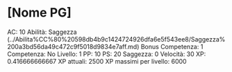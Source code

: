 # [Nome PG]

AC: 10
Abilità: Saggezza (../Abilita%CC%80%20598db4b9c1424724926dfa6e5f543ee8/Saggezza%200a3bd56da49c472c9f5018d9834e7aff.md)
Bonus Competenza: 1
Competenza: No
Livello: 1
PP: 10
PS: 20
Saggezza: 0
Velocità: 30
XP: 0.416666666667
XP attuali: 2500
XP massimi per livello: 6000